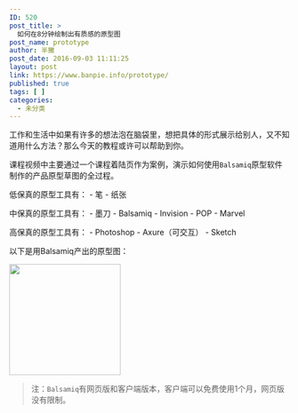 ```yaml
---
ID: 520
post_title: >
  如何在8分钟绘制出有质感的原型图
post_name: prototype
author: 半撇
post_date: 2016-09-03 11:11:25
layout: post
link: https://www.banpie.info/prototype/
published: true
tags: [ ]
categories:
  - 未分类
---
```

工作和生活中如果有许多的想法泡在脑袋里，想把具体的形式展示给别人，又不知道用什么方法？那么今天的教程或许可以帮助到你。

课程视频中主要通过一个课程着陆页作为案例，演示如何使用`Balsamiq`原型软件制作的产品原型草图的全过程。

低保真的原型工具有： - 笔 - 纸张

中保真的原型工具有： - 墨刀 - Balsamiq - Invision - POP - Marvel

高保真的原型工具有： - Photoshop - Axure（可交互） - Sketch

以下是用Balsamiq产出的原型图：

[<img class="alignnone size-full wp-image-2976" src="http://www.banpie.info/wp-content/uploads/2019/04/unnamed-file-132.png" width="200" height="200" alt="" />][1]

> 注：`Balsamiq`有网页版和客户端版本，客户端可以免费使用1个月，网页版没有限制。​

 [1]: http://www.banpie.info/wp-content/uploads/2019/04/unnamed-file-132.png